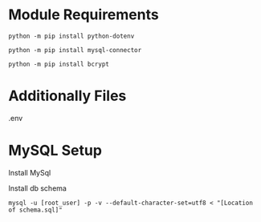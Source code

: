 # Module Requirements

```
python -m pip install python-dotenv
```

```
python -m pip install mysql-connector
```

```
python -m pip install bcrypt
```

# Additionally Files
.env


# MySQL Setup
Install MySql

Install db schema

```
mysql -u [root_user] -p -v --default-character-set=utf8 < "[Location of schema.sql]"
```
